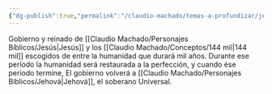 ```yaml
---
{"dg-publish":true,"permalink":"/claudio-machado/temas-a-profundizar/jesus/reinado-de-1000-anos/"}
---
```


Gobierno y reinado de [[Claudio Machado/Personajes Bíblicos/Jesús\|Jesús]] y los [[Claudio Machado/Conceptos/144 mil\|144 mil]] escogidos de entre la humanidad que durará mil años. Durante ese período la humanidad será restaurada a la perfección, y cuando ése periodo termine, El gobierno volverá a [[Claudio Machado/Personajes Bíblicos/Jehová\|Jehová]], el soberano Universal.